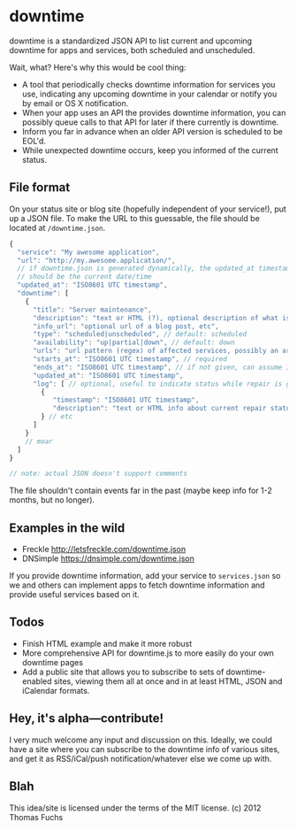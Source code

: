 downtime
========

downtime is a standardized JSON API to list current and upcoming downtime for apps and services,
both scheduled and unscheduled.

Wait, what? Here's why this would be cool thing:

* A tool that periodically checks downtime information for services you use,
  indicating any upcoming downtime in your calendar or notify you by email or OS X notification.
* When your app uses an API the provides downtime information, you can possibly 
  queue calls to that API for later if there currently is downtime.
* Inform you far in advance when an older API version is scheduled to be EOL'd.
* While unexpected downtime occurs, keep you informed of the current status.

File format
-----------

On your status site or blog site (hopefully independent of your service!), put up a JSON file. To make the URL to this guessable, the file should be located at `/downtime.json`.

```javascript
{
  "service": "My awesome application",
  "url": "http://my.awesome.application/",
  // if downtime.json is generated dynamically, the updated_at timestamp 
  // should be the current date/time
  "updated_at": "ISO8601 UTC timestamp",
  "downtime": [
    {
      "title": "Server maintenance",
      "description": "text or HTML (?), optional description of what is going on",
      "info_url": "optional url of a blog post, etc",
      "type": "scheduled|unscheduled", // default: scheduled
      "availability": "up|partial|down", // default: down
      "urls": "url pattern (regex) of affected services, possibly an array",
      "starts_at": "ISO8601 UTC timestamp", // required
      "ends_at": "ISO8601 UTC timestamp", // if not given, can assume 1 hour
      "updated_at": "ISO8601 UTC timestamp",
      "log": [ // optional, useful to indicate status while repair is going on
        { 
           "timestamp": "ISO8601 UTC timestamp",
           "description": "text or HTML info about current repair status, etc"
        } // etc
      ]
    }
    // moar
  ]
}

// note: actual JSON doesn't support comments
```

The file shouldn't contain events far in the past (maybe keep info for 1-2 months, but no longer).

Examples in the wild
--------------------

* Freckle http://letsfreckle.com/downtime.json
* DNSimple https://dnsimple.com/downtime.json

If you provide downtime information, add your service to `services.json` so we and others can implement apps to fetch downtime information and provide useful services based on it.

Todos
-----

* Finish HTML example and make it more robust
* More comprehensive API for downtime.js to more easily do your own downtime pages
* Add a public site that allows you to subscribe to sets of downtime-enabled sites,
  viewing them all at once and in at least HTML, JSON and iCalendar formats.

Hey, it's alpha—contribute!
---------------------------

I very much welcome any input and discussion on this. Ideally, we could have a site where
you can subscribe to the downtime info of various sites, and get it as RSS/iCal/push notification/whatever else we come up with.

Blah
----

This idea/site is licensed under the terms of the MIT license.
(c) 2012 Thomas Fuchs
